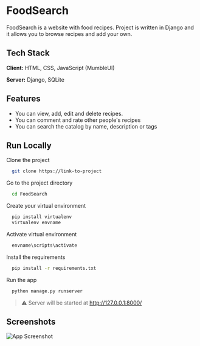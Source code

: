 
# FoodSearch

FoodSearch is a website with food recipes. Project is written in Django and it allows you to browse recipes and add your own.


## Tech Stack

**Client:** HTML, CSS, JavaScript (MumbleUI)

**Server:** Django, SQLite


## Features

- You can view, add, edit and delete recipes.
- You can comment and rate other people's recipes
- You can search the catalog by name, description or tags

## Run Locally

Clone the project

```bash
  git clone https://link-to-project
```

Go to the project directory

```bash
  cd FoodSearch
```

Create your virtual environment 

```bash
  pip install virtualenv
  virtualenv envname
```

Activate virtual environment 

```bash
  envname\scripts\activate
```

Install the requirements

```bash
  pip install -r requirements.txt
```

Run the app

```bash
  python manage.py runserver
```

> ⚠ Server will be started at http://127.0.0.1:8000/


## Screenshots

![App Screenshot](https://via.placeholder.com/468x300?text=App+Screenshot+Here)

